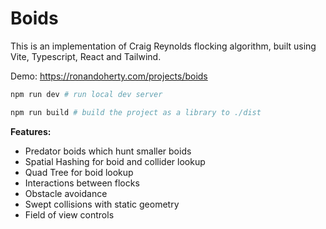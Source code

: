 # Boids

This is an implementation of Craig Reynolds flocking algorithm, built using Vite, Typescript, React and Tailwind.

Demo: https://ronandoherty.com/projects/boids


```bash
npm run dev # run local dev server

npm run build # build the project as a library to ./dist
```


**Features:**
- Predator boids which hunt smaller boids
- Spatial Hashing for boid and collider lookup
- Quad Tree for boid lookup
- Interactions between flocks
- Obstacle avoidance
- Swept collisions with static geometry
- Field of view controls

